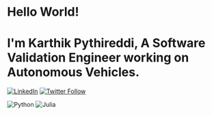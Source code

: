 # Hello World! 

# I'm Karthik Pythireddi, A Software Validation Engineer working on Autonomous Vehicles. 
[![LinkedIn](https://img.shields.io/badge/LinkedIn-0077B5?style=for-the-badge&logo=linkedin&logoColor=white)](https://www.linkedin.com/in/karthikpythireddi/) [![Twitter Follow](https://img.shields.io/twitter/follow/{karthikitis}?style=social)](https://twitter.com/{karthikitis})

![Python](https://img.shields.io/badge/Python-3776AB?style=for-the-badge&logo=python&logoColor=white) ![Julia](https://img.shields.io/badge/Julia-9558B2?style=for-the-badge&logo=julia&logoColor=white)
